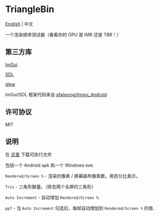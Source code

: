 # TriangleBin

[English](https://github.com/Swung0x48/TriangleBin/README.md) | 中文

一个渲染顺序测试器（看看你的 GPU 是 IMR 还是 TBR！）

## 第三方库
[ImGui](https://github.com/ocornut/imgui.git)

[SDL](https://github.com/libsdl-org/SDL.git)

[glew](https://github.com/nigels-com/glew.git)

ImGui/SDL 框架代码来自 [sfalexrog/Imgui_Android](https://github.com/sfalexrog/Imgui_Android.git)

## 许可协议
MIT

## 说明
在 [这里](https://github.com/Swung0x48/TriangleBin/releases) 下载可执行文件

包括一个 Android apk 和一个 Windows exe.

`Rendered/Screen %` - 渲染的像素 / 屏幕画布像素数，用百分比表示。

`Tris` - 三角形数量。（除去两个全屏的三角形）

`Auto Increment` - 自动增加 `Rendered/Screen %`.

`ppf` - 当 `Auto Increment` 勾选后，每帧自动增加到 `Rendered/Screen %` 的值.
